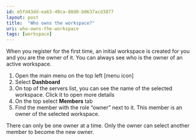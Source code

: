 ```yaml
---
id: e5fd43dd-ea63-49ca-88d0-b0637acd3877
layout: post
title:  "Who owns the workspace?"
uri: who-owns-the-workspace
tags: [workspace]
---
```


When you register for the first time, an initial workspace is created for you and you are the owner of it. You can always see who is the owner of an active workspace.

<!-- more -->

1.  Open the main menu on the top left \[menu icon\]
2.  Select **Dashboard**
3.  On top of the servers list, you can see the name of the selected workspace. Click it to open more details
4.  On the top select **Members** tab
5.  Find the member with the role “owner” next to it. This member is an owner of the selected workspace.

There can only be one owner at a time. Only the owner can select another member to become the new owner.